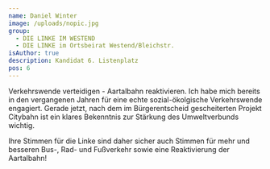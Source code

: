 ```yaml
---
name: Daniel Winter
image: /uploads/nopic.jpg
group:
  - DIE LINKE IM WESTEND
  - DIE LINKE im Ortsbeirat Westend/Bleichstr.
isAuthor: true
description: Kandidat 6. Listenplatz
pos: 6
---
```

Verkehrswende verteidigen - Aartalbahn reaktivieren. Ich habe mich bereits in den vergangenen Jahren für eine echte sozial-ökolgische Verkehrswende engagiert. Gerade jetzt, nach dem im Bürgerentscheid gescheiterten Projekt Citybahn ist ein klares Bekenntnis zur Stärkung des Umweltverbunds wichtig. 

Ihre Stimmen für die Linke sind daher sicher auch Stimmen für mehr und besseren Bus-, Rad- und Fußverkehr sowie eine Reaktivierung der Aartalbahn!